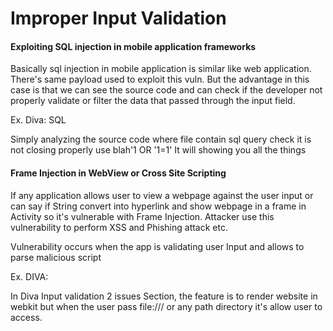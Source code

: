 # **Improper Input Validation**

#### **Exploiting SQL injection in mobile application frameworks&#x20;**

Basically sql injection in mobile application is similar like web application. There's same payload used to exploit this vuln. But the advantage in this case is that we can see the source code and can check if the developer not properly validate or filter the data that passed through the input field.

Ex. Diva: SQL

Simply analyzing the source code where file contain sql query check it is not closing properly use blah'1 OR '1=1' It will showing you all the things

#### **Frame Injection in WebView or Cross Site Scripting**

If any application allows user to view a webpage against the user input or can say if String convert into hyperlink and show webpage in a frame in Activity so it's vulnerable with Frame Injection. Attacker use this vulnerability to perform XSS and Phishing attack etc.

Vulnerability occurs when the app is validating user Input and allows to parse malicious script

Ex. DIVA:

In Diva Input validation 2 issues Section, the feature is to render website in webkit but when the user pass file:/// or any path directory it's allow user to access.

